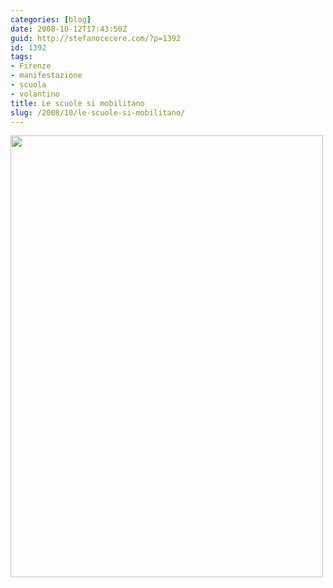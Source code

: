```yaml
---
categories: [blog]
date: 2008-10-12T17:43:50Z
guid: http://stefanocecere.com/?p=1392
id: 1392
tags:
- Firenze
- manifestazione
- scuola
- volantino
title: Le scuole si mobilitano
slug: /2008/10/le-scuole-si-mobilitano/
---
```


[<img class="aligncenter size-full wp-image-1395" title="manifestazione1" src="http://stefanocecere.com/wp-content/uploads/sites/3/2008/10/manifestazione1.jpg" alt="" width="500" height="707" srcset="http://stefanocecere.com/wp-content/uploads/sites/3/2008/10/manifestazione1.jpg 500w, http://stefanocecere.com/wp-content/uploads/sites/3/2008/10/manifestazione1-212x300.jpg 212w" sizes="(max-width: 500px) 100vw, 500px" />](http://stefanocecere.com/wp-content/uploads/sites/3/2008/10/manifestazione1.jpg)

<p style="text-align: center">
   
</p>